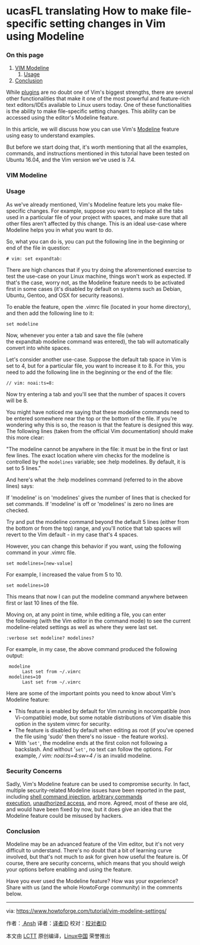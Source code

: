 ucasFL translating
How to make file-specific setting changes in Vim using Modeline
============================================================

### On this page

1.  [VIM Modeline][2]
    1.  [Usage][1]
2.  [Conclusion][3]

While [plugins][4] are no doubt one of Vim's biggest strengths, there are several other functionalities that make it one of the most powerful and feature-rich text editors/IDEs available to Linux users today. One of these functionalities is the ability to make file-specific setting changes. This ability can be accessed using the editor's Modeline feature.

In this article, we will discuss how you can use Vim's [Modeline][5] feature using easy to understand examples.

But before we start doing that, it's worth mentioning that all the examples, commands, and instructions mentioned in this tutorial have been tested on Ubuntu 16.04, and the Vim version we've used is 7.4.

### VIM Modeline

### Usage

As we've already mentioned, Vim's Modeline feature lets you make file-specific changes. For example, suppose you want to replace all the tabs used in a particular file of your project with spaces, and make sure that all other files aren't affected by this change. This is an ideal use-case where Modeline helps you in what you want to do.

So, what you can do is, you can put the following line in the beginning or end of the file in question:

```
# vim: set expandtab:
```

There are high chances that if you try doing the aforementioned exercise to test the use-case on your Linux machine, things won't work as expected. If that's the case, worry not, as the Modeline feature needs to be activated first in some cases (it's disabled by default on systems such as Debian, Ubuntu, Gentoo, and OSX for security reasons).

To enable the feature, open the .vimrc file (located in your home directory), and then add the following line to it:

```
set modeline
```

Now, whenever you enter a tab and save the file (where the expandtab modeline command was entered), the tab will automatically convert into white spaces.

Let's consider another use-case. Suppose the default tab space in Vim is set to 4, but for a particular file, you want to increase it to 8. For this, you need to add the following line in the beginning or the end of the file:

```
// vim: noai:ts=8:
```

Now try entering a tab and you'll see that the number of spaces it covers will be 8. 

You might have noticed me saying that these modeline commands need to be entered somewhere near the top or the bottom of the file. If you're wondering why this is so, the reason is that the feature is designed this way. The following lines (taken from the official Vim documentation) should make this more clear:

"The modeline cannot be anywhere in the file: it must be in the first or last few lines. The exact location where vim checks for the modeline is controlled by the `modelines` variable; see :help modelines. By default, it is set to 5 lines."

And here's what the :help modelines command (referred to in the above lines) says:

If 'modeline' is on 'modelines' gives the number of lines that is checked for set commands. If 'modeline' is off or 'modelines' is zero no lines are checked.

Try and put the modeline command beyond the default 5 lines (either from the bottom or from the top) range, and you'll notice that tab spaces will revert to the Vim default - in my case that's 4 spaces.

However, you can change this behavior if you want, using the following command in your .vimrc file. 

```
set modelines=[new-value]
```

For example, I increased the value from 5 to 10.

```
set modelines=10
```

This means that now I can put the modeline command anywhere between first or last 10 lines of the file.

Moving on, at any point in time, while editing a file, you can enter the following (with the Vim editor in the command mode) to see the current modeline-related settings as well as where they were last set.

```
:verbose set modeline? modelines?
```

For example, in my case, the above command produced the following output:

```
 modeline
      Last set from ~/.vimrc
 modelines=10
      Last set from ~/.vimrc
```

Here are some of the important points you need to know about Vim's Modeline feature:

*   This feature is enabled by default for Vim running in nocompatible (non Vi-compatible) mode, but some notable distributions of Vim disable this option in the system vimrc for security.
*   The feature is disabled by default when editing as root (if you've opened the file using 'sudo' then there's no issue - the feature works).
*   With '`set'`, the modeline ends at the first colon not following a backslash. And without '`set'`, no text can follow the options. For example, **/* vim: noai:ts=4:sw=4 */** is an invalid modeline.

### Security Concerns

Sadly, Vim's Modeline feature can be used to compromise security. In fact, multiple security-related Modeline issues have been reported in the past, including [shell command injection][6], [arbitrary commands execution][7], [unauthorized access][8], and more. Agreed, most of these are old, and would have been fixed by now, but it does give an idea that the Modeline feature could be misused by hackers.

### Conclusion

Modeline may be an advanced feature of the Vim editor, but it's not very difficult to understand. There's no doubt that a bit of learning curve involved, but that's not much to ask for given how useful the feature is. Of course, there are security concerns, which means that you should weigh your options before enabling and using the feature.

Have you ever used the Modeline feature? How was your experience? Share with us (and the whole HowtoForge community) in the comments below.

--------------------------------------------------------------------------------

via: https://www.howtoforge.com/tutorial/vim-modeline-settings/

作者：[ Ansh][a]
译者：[译者ID](https://github.com/译者ID)
校对：[校对者ID](https://github.com/校对者ID)

本文由 [LCTT](https://github.com/LCTT/TranslateProject) 原创编译，[Linux中国](https://linux.cn/) 荣誉推出

[a]:https://www.howtoforge.com/tutorial/vim-modeline-settings/
[1]:https://www.howtoforge.com/tutorial/vim-modeline-settings/#usage
[2]:https://www.howtoforge.com/tutorial/vim-modeline-settings/#vim-modeline
[3]:https://www.howtoforge.com/tutorial/vim-modeline-settings/#conclusion
[4]:https://www.howtoforge.com/tutorial/vim-editor-plugins-for-software-developers-3/
[5]:http://vim.wikia.com/wiki/Modeline_magic
[6]:https://tools.cisco.com/security/center/viewAlert.x?alertId=13223
[7]:http://usevim.com/2012/03/28/modelines/
[8]:https://tools.cisco.com/security/center/viewAlert.x?alertId=5169
